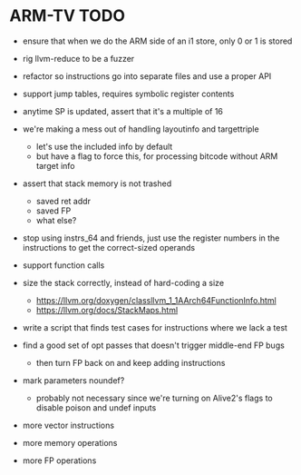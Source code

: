 # ARM-TV TODO

- ensure that when we do the ARM side of an i1 store, only 0 or 1
  is stored
- rig llvm-reduce to be a fuzzer
- refactor so instructions go into separate files and use a proper API
- support jump tables, requires symbolic register contents
- anytime SP is updated, assert that it's a multiple of 16
- we're making a mess out of handling layoutinfo and targettriple
  - let's use the included info by default
  - but have a flag to force this, for processing bitcode without ARM target info
- assert that stack memory is not trashed
  - saved ret addr
  - saved FP
  - what else?
- stop using instrs_64 and friends, just use the register numbers
  in the instructions to get the correct-sized operands
- support function calls
- size the stack correctly, instead of hard-coding a size
  - https://llvm.org/doxygen/classllvm_1_1AArch64FunctionInfo.html
  - https://llvm.org/docs/StackMaps.html
- write a script that finds test cases for instructions where we lack a test
- find a good set of opt passes that doesn't trigger middle-end FP bugs
  - then turn FP back on and keep adding instructions
- mark parameters noundef?
  - probably not necessary since we're turning on Alive2's flags to
    disable poison and undef inputs

- more vector instructions
- more memory operations
- more FP operations
